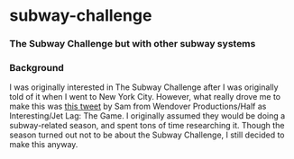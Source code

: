 # subway-challenge

### The Subway Challenge but with other subway systems

### Background

I was originally interested in The Subway Challenge after I was originally told of it when I went to New York City. However, what really drove me to make this was [this tweet](https://twitter.com/wendoverpro/status/1584877177023401984) by Sam from Wendover Productions/Half as Interesting/Jet Lag: The Game. I originally assumed they would be doing a subway-related season, and spent tons of time researching it. Though the season turned out not to be about the Subway Challenge, I still decided to make this anyway.
